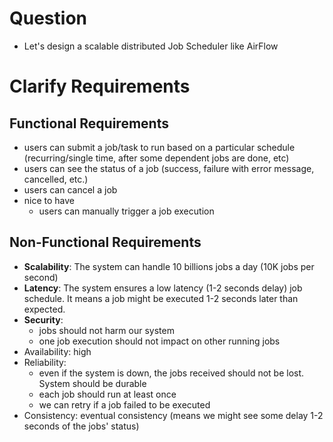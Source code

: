 # Question
- Let's design a scalable distributed Job Scheduler like AirFlow

# Clarify Requirements

## Functional Requirements
- users can submit a job/task to run based on a particular schedule (recurring/single time, after some dependent jobs are done, etc)
- users can see the status of a job (success, failure with error message, cancelled, etc.)
- users can cancel a job
- nice to have
  - users can manually trigger a job execution

## Non-Functional Requirements
- **Scalability**: The system can handle 10 billions jobs a day (10K jobs per second)
- **Latency**: The system ensures a low latency (1-2 seconds delay) job schedule. It means a job might be executed 1-2 seconds later than expected. 
- **Security**:
  - jobs should not harm our system
  - one job execution should not impact on other running jobs    
- Availability: high
- Reliability:
  - even if the system is down, the jobs received should not be lost. System should be durable
  - each job should run at least once
  - we can retry if a job failed to be executed
- Consistency: eventual consistency (means we might see some delay 1-2 seconds of the jobs' status)

